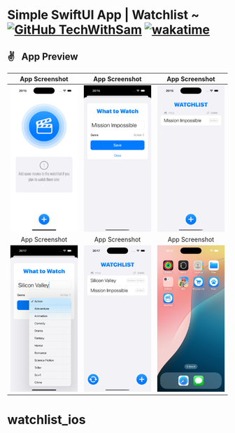 # Simple SwiftUI App | Watchlist ~ [![GitHub TechWithSam](https://img.shields.io/github/followers/techwithsam?label=follow&style=social)](https://github.com/techwithsam) [![wakatime](https://wakatime.com/badge/user/17680bd9-f12b-4310-aea8-6d4494a2eb13/project/6c132b8e-24c0-42a6-9cdf-8e2fcde4f949.svg)](https://wakatime.com/@techwithsam)

## ✌&ensp; App Preview

|             App Screenshot            |             App Screenshot           |             App Screenshot           |
| :----------------------------------: | :----------------------------------: | :----------------------------------: |
| ![Main screen of the Watchlist app](https://github.com/techwithsam/watchlist_ios/blob/main/screenshots/scr-1.png) | ![Statistics screen of the Watchlist app](https://github.com/techwithsam/watchlist_ios/blob/main/screenshots/scr-2.png) | ![Profile screen of the Watchlist app](https://github.com/techwithsam/watchlist_ios/blob/main/screenshots/scr-3.png) |
|             App Screenshot            |             App Screenshot           |             App Screenshot           |
| ![Settings screen of the Watchlist app](https://github.com/techwithsam/watchlist_ios/blob/main/screenshots/scr-4.png) | ![Achievements screen of the Watchlist app](https://github.com/techwithsam/watchlist_ios/blob/main/screenshots/scr-5.png) | ![Map screen of the Watchlist app](https://github.com/techwithsam/watchlist_ios/blob/main/screenshots/scr-6.png) |

# watchlist_ios
